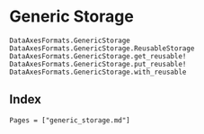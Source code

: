 # Generic Storage

```@docs
DataAxesFormats.GenericStorage
DataAxesFormats.GenericStorage.ReusableStorage
DataAxesFormats.GenericStorage.get_reusable!
DataAxesFormats.GenericStorage.put_reusable!
DataAxesFormats.GenericStorage.with_reusable
```

## Index

```@index
Pages = ["generic_storage.md"]
```
